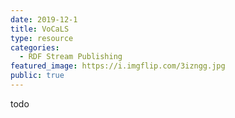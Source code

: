 ```yaml
---
date: 2019-12-1
title: VoCaLS
type: resource
categories:
  - RDF Stream Publishing
featured_image: https://i.imgflip.com/3izngg.jpg
public: true
---
```


todo